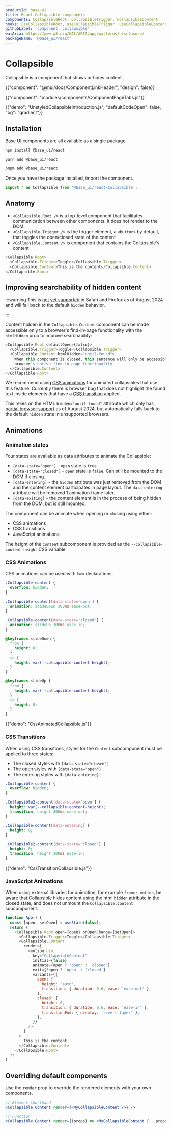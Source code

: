 ```yaml
---
productId: base-ui
title: React Collapsible components
components: CollapsibleRoot, CollapsibleTrigger, CollapsibleContent
hooks: useCollapsibleRoot, useCollapsibleTrigger, useCollapsibleContent
githubLabel: 'component: collapsible'
waiAria: https://www.w3.org/WAI/ARIA/apg/patterns/disclosure/
packageName: '@base_ui/react'
---
```


# Collapsible

<p class="description">Collapsible is a component that shows or hides content.</p>

{{"component": "@mui/docs/ComponentLinkHeader", "design": false}}

{{"component": "modules/components/ComponentPageTabs.js"}}

{{"demo": "UnstyledCollapsibleIntroduction.js", "defaultCodeOpen": false, "bg": "gradient"}}

## Installation

Base UI components are all available as a single package.

<codeblock storageKey="package-manager">

```bash npm
npm install @base_ui/react
```

```bash yarn
yarn add @base_ui/react
```

```bash pnpm
pnpm add @base_ui/react
```

</codeblock>

Once you have the package installed, import the component.

```ts
import * as Collapsible from '@base_ui/react/Collapsible';
```

## Anatomy

- `<Collapsible.Root />` is a top-level component that facilitates communication between other components. It does not render to the DOM.
- `<Collapsible.Trigger />` is the trigger element, a `<button>` by default, that toggles the open/closed state of the content
- `<Collapsible.Content />` is component that contains the Collapsible's content

```js
<Collapsible.Root>
  <Collapsible.Trigger>Toggle</Collapsible.Trigger>
  <Collapsible.Content>This is the content</Collapsible.Content>
</Collapsible.Root>
```

## Improving searchability of hidden content

:::warning
This is [not yet supported](https://caniuse.com/mdn-html_global_attributes_hidden_until-found_value) in Safari and Firefox as of August 2024 and will fall back to the default `hidden` behavior.

:::

Content hidden in the `Collapsible.Content` component can be made accessible only to a browser's find-in-page functionality with the `htmlHidden` prop to improve searchability:

```js
<Collapsible.Root defaultOpen={false}>
  <Collapsible.Trigger>Toggle</Collapsible.Trigger>
  <Collapsible.Content htmlHidden="until-found">
    When this component is closed, this sentence will only be accessible to the
    browser's native find-in-page functionality
  </Collapsible.Content>
</Collapsible.Root>
```

We recommend using [CSS animations](#css-animations) for animated collapsibles that use this feature. Currently there is browser bug that does not highlight the found text inside elements that have a [CSS transition](#css-transitions) applied.

This relies on the HTML `hidden="until-found"` attribute which only has [partial browser support](https://caniuse.com/mdn-html_global_attributes_hidden_until-found_value) as of August 2024, but automatically falls back to the default `hidden` state in unsupported browsers.

## Animations

### Animation states

Four states are available as data attributes to animate the Collapsible:

- `[data-state="open"]` - `open` state is `true`.
- `[data-state="closed"]` - `open` state is `false`. Can still be mounted to the DOM if closing.
- `[data-entering]` - the `hidden` attribute was just removed from the DOM and the content element participates in page layout. The `data-entering` attribute will be removed 1 animation frame later.
- `[data-exiting]` - the content element is in the process of being hidden from the DOM, but is still mounted.

The component can be animate when opening or closing using either:

- CSS animations
- CSS transitions
- JavaScript animations

The height of the `Content` subcomponent is provided as the `--collapsible-content-height` CSS variable

### CSS Animations

CSS animations can be used with two declarations:

```css
.Collapsible-content {
  overflow: hidden;
}

.Collapsible-content[data-state='open'] {
  animation: slideDown 300ms ease-out;
}

.Collapsible-content[data-state='closed'] {
  animation: slideUp 300ms ease-in;
}

@keyframes slideDown {
  from {
    height: 0;
  }
  to {
    height: var(--collapsible-content-height);
  }
}

@keyframes slideUp {
  from {
    height: var(--collapsible-content-height);
  }
  to {
    height: 0;
  }
}
```

{{"demo": "CssAnimatedCollapsible.js"}}

### CSS Transitions

When using CSS transitions, styles for the `Content` subcomponent must be applied to three states:

- The closed styles with `[data-state="closed"]`
- The open styles with `[data-state="open"]`
- The entering styles with `[data-entering]`

```css
.Collapsible-content {
  overflow: hidden;
}

.Collapsible2-content[data-state='open'] {
  height: var(--collapsible-content-height);
  transition: height 300ms ease-out;
}

.Collapsible-content[data-entering] {
  height: 0;
}

.Collapsible2-content[data-state='closed'] {
  height: 0;
  transition: height 300ms ease-in;
}
```

{{"demo": "CssTransitionCollapsible.js"}}

### JavaScript Animations

When using external libraries for animation, for example `framer-motion`, be aware that Collapsible hides content using the html `hidden` attribute in the closed state, and does not unmount the `Collapsible.Content` subcomponent.

```js
function App() {
  const [open, setOpen] = useState(false);
  return (
    <Collapsible.Root open={open} onOpenChange={setOpen}>
      <Collapsible.Trigger>Toggle</Collapsible.Trigger>
      <Collapsible.Content
        render={
          <motion.div
            key="CollapsibleContent"
            initial={false}
            animate={open ? 'open' : 'closed'}
            exit={!open ? 'open' : 'closed'}
            variants={{
              open: {
                height: 'auto',
                transition: { duration: 0.6, ease: 'ease-out' },
              },
              closed: {
                height: 0,
                transition: { duration: 0.6, ease: 'ease-in' },
                transitionEnd: { display: 'revert-layer' },
              },
            }}
          />
        }
      >
        This is the content
      </Collapsible.Content>
    </Collapsible.Root>
  );
}
```

## Overriding default components

Use the `render` prop to override the rendered elements with your own components.

```jsx
// Element shorthand
<Collapsible.Content render={<MyCollapsibleContent />} />
```

```jsx
// Function
<Collapsible.Content render={(props) => <MyCollapsibleContent {...props} />} />
```

